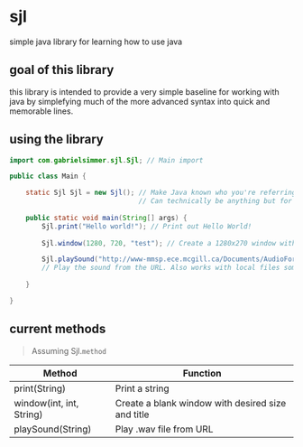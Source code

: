 # sjl
simple java library for learning how to use java

## goal of this library

this library is intended to provide a very simple baseline for working with java by simplefying much of the more advanced syntax into quick and memorable lines.

## using the library

```java
import com.gabrielsimmer.sjl.Sjl; // Main import

public class Main {

	static Sjl Sjl = new Sjl(); // Make Java known who you're referring to
    							// Can technically be anything but for simplicity is Sjl
	
	public static void main(String[] args) {
		Sjl.print("Hello world!"); // Print out Hello World!
		
		Sjl.window(1280, 720, "test"); // Create a 1280x270 window with title test

		Sjl.playSound("http://www-mmsp.ece.mcgill.ca/Documents/AudioFormats/WAVE/Samples/AFsp/M1F1-Alaw-AFsp.wav");
        // Play the sound from the URL. Also works with local files somehow.
		
	}

}

```

## current methods

> Assuming Sjl.`method`

|Method|Function|
|---|---|
|print(String)|Print a string|
|window(int, int, String)|Create a blank window with desired size and title|
|playSound(String)|Play .wav file from URL|